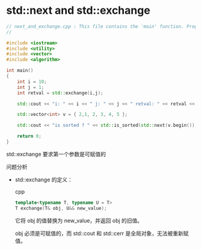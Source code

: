 # std::next and std::exchange



```C++
// next_and_exchange.cpp : This file contains the 'main' function. Program execution begins and ends there.
//

#include <iostream>
#include <utility>
#include <vector>
#include <algorithm>

int main()
{
    int i = 10;
    int j = 1;
    int retval = std::exchange(i,j);

    std::cout << "i: " << i << " j: " << j << " retval: " << retval << std::endl;

    std::vector<int> v = { 2,1, 2, 3, 4, 5 };

    std::cout << "is sorted ? " << std::is_sorted(std::next(v.begin()), v.end()) << std::endl;

    return 0;
}


```

 

std::exchange 要求第一个参数是可赋值的

问题分析

- std::exchange 的定义：

  cpp

  ```cpp
  template<typename T, typename U = T>
  T exchange(T& obj, U&& new_value);
  ```

  它将 obj 的值替换为 new_value，并返回 obj 的旧值。

  obj 必须是可赋值的，而 std::cout 和 std::cerr 是全局对象，无法被重新赋值。